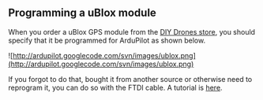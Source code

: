 ## Programming a uBlox module ##

When you order a uBlox GPS module from the [DIY Drones store](http://store.diydrones.com/product_p/spk-gps-gs407.htm), you should specify that it be programmed for ArduPilot as shown below.

![http://ardupilot.googlecode.com/svn/images/ublox.png](http://ardupilot.googlecode.com/svn/images/ublox.png)

If you forgot to do that, bought it from another source or otherwise need to reprogram it, you can do so with the FTDI cable. A tutorial is [here](http://diydrones.com/profiles/blog/show?id=705844%3ABlogPost%3A148030&commentId=705844%3AComment%3A148074).